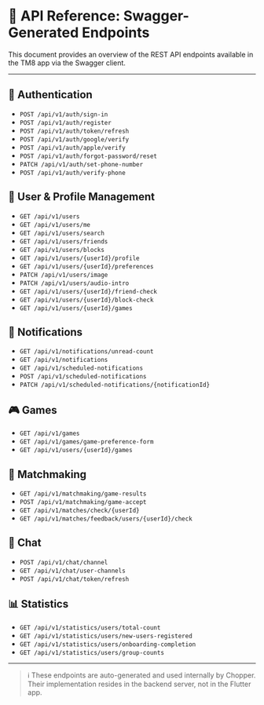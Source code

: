 
# 📘 API Reference: Swagger-Generated Endpoints

This document provides an overview of the REST API endpoints available in the TM8 app via the Swagger client.

---

## 🔐 Authentication

- `POST /api/v1/auth/sign-in`
- `POST /api/v1/auth/register`
- `POST /api/v1/auth/token/refresh`
- `POST /api/v1/auth/google/verify`
- `POST /api/v1/auth/apple/verify`
- `POST /api/v1/auth/forgot-password/reset`
- `PATCH /api/v1/auth/set-phone-number`
- `POST /api/v1/auth/verify-phone`

## 👤 User & Profile Management

- `GET /api/v1/users`
- `GET /api/v1/users/me`
- `GET /api/v1/users/search`
- `GET /api/v1/users/friends`
- `GET /api/v1/users/blocks`
- `GET /api/v1/users/{userId}/profile`
- `GET /api/v1/users/{userId}/preferences`
- `PATCH /api/v1/users/image`
- `PATCH /api/v1/users/audio-intro`
- `GET /api/v1/users/{userId}/friend-check`
- `GET /api/v1/users/{userId}/block-check`
- `GET /api/v1/users/{userId}/games`

## 🔔 Notifications

- `GET /api/v1/notifications/unread-count`
- `GET /api/v1/notifications`
- `GET /api/v1/scheduled-notifications`
- `POST /api/v1/scheduled-notifications`
- `PATCH /api/v1/scheduled-notifications/{notificationId}`

## 🎮 Games

- `GET /api/v1/games`
- `GET /api/v1/games/game-preference-form`
- `GET /api/v1/users/{userId}/games`

## 🔄 Matchmaking

- `GET /api/v1/matchmaking/game-results`
- `POST /api/v1/matchmaking/game-accept`
- `GET /api/v1/matches/check/{userId}`
- `GET /api/v1/matches/feedback/users/{userId}/check`

## 💬 Chat

- `POST /api/v1/chat/channel`
- `GET /api/v1/chat/user-channels`
- `POST /api/v1/chat/token/refresh`

## 📊 Statistics

- `GET /api/v1/statistics/users/total-count`
- `GET /api/v1/statistics/users/new-users-registered`
- `GET /api/v1/statistics/users/onboarding-completion`
- `GET /api/v1/statistics/users/group-counts`

---

> ℹ️ These endpoints are auto-generated and used internally by Chopper. Their implementation resides in the backend server, not in the Flutter app.

